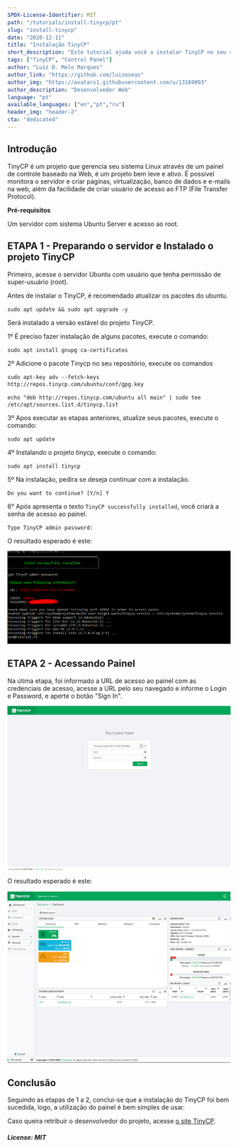 ```yaml
---
SPDX-License-Identifier: MIT
path: "/tutorials/install-tinycp/pt"
slug: "install-tinycp"
date: "2020-12-11"
title: "Instalação TinyCP"
short_description: "Este tutorial ajuda você a instalar TinyCP no seu servidor Ubuntu."
tags: ["TinyCP", "Control Panel"]
author: "Luiz O. Melo Marques"
author_link: "https://github.com/luizoseas"
author_img: "https://avatars1.githubusercontent.com/u/13169093"
author_description: "Desenvolvedor Web"
language: "pt"
available_languages: ["en","pt","ru"]
header_img: "header-2"
cta: "dedicated"
---
```


## Introdução

TinyCP é um projeto que gerencia seu sistema Linux através de um painel de controle baseado na Web, é um projeto bem leve e ativo. É possível monitora o servidor e criar páginas, virtualização, banco de dados e e-mails na web, além da facilidade de criar usuário de acesso ao FTP (File Transfer Protocol).

**Pré-requisitos**

Um servidor com sistema Ubuntu Server e acesso ao root.

## ETAPA 1 - Preparando o servidor e Instalado o projeto TinyCP

Primeiro, acesse o servidor Ubuntu com usuário que tenha permissão de super-usuário (root).

Antes de instalar o TinyCP, é recomendado atualizar os pacotes do ubuntu.

```Shell
sudo apt update && sudo apt upgrade -y
```

Será instalado a versão estável do projeto TinyCP.

1º É preciso fazer instalação de alguns pacotes, execute o comando:

```Shell
sudo apt install gnupg ca-certificates
```

2º Adicione o pacote Tinycp no seu repositório, execute os comandos

```Shell
sudo apt-key adv --fetch-keys http://repos.tinycp.com/ubuntu/conf/gpg.key
```

```Shell
echo "deb http://repos.tinycp.com/ubuntu all main" | sudo tee /etc/apt/sources.list.d/tinycp.list
```

3º Apos executar as etapas anteriores, atualize seus pacotes, execute o comando:

```Shell
sudo apt update
```

4º Instalando o projeto tinycp, execute o comando:

```Shell
sudo apt install tinycp
```

5º Na instalação, pedira se deseja continuar com a instalação.

```Shell
Do you want to continue? [Y/n] Y
```

6° Após apresenta o texto ```TinyCP successfully installed```, você criará a senha de acesso ao painel.

```Shell
Type TinyCP admin password:
```

O resultado esperado é este:

![TinyCP Installed](images/tinycp_installed.png)

## ETAPA 2 - Acessando Painel

Na útima etapa, foi informado a URL de acesso ao painel com as credenciais de acesso, acesse a URL pelo seu navegado e informe o Login e Password, e aperte o botão "Sign In".

![TinyCP Panel](images/tinycp_panel.png)

O resultado esperado é este:

![TinyCP Dashboard](images/tinycp_dashboard.png)

## Conclusão

Seguindo as etapas de 1 a 2, conclui-se que a instalação do TinyCP foi bem sucedida, logo, a utilização do painel é bem simples de usar.

Caso queira retribuir o desenvolvedor do projeto, acesse [o site TinyCP](https://tinycp.com).

##### License: MIT

<!--

Contributor's Certificate of Origin

By making a contribution to this project, I certify that:

(a) The contribution was created in whole or in part by me and I have
    the right to submit it under the license indicated in the file; or

(b) The contribution is based upon previous work that, to the best of my
    knowledge, is covered under an appropriate license and I have the
    right under that license to submit that work with modifications,
    whether created in whole or in part by me, under the same license
    (unless I am permitted to submit under a different license), as
    indicated in the file; or

(c) The contribution was provided directly to me by some other person
    who certified (a), (b) or (c) and I have not modified it.

(d) I understand and agree that this project and the contribution are
    public and that a record of the contribution (including all personal
    information I submit with it, including my sign-off) is maintained
    indefinitely and may be redistributed consistent with this project
    or the license(s) involved.

Signed-off-by: [Luiz O. Melo Marques luizoseasmm@gmail.com]

-->
